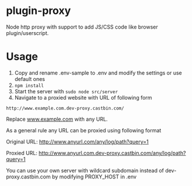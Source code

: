# plugin-proxy

Node http proxy with support to add JS/CSS code like browser plugin/userscript.

# Usage

1. Copy and rename .env-sample to .env and modify the settings or use default ones
2. `npm install`
2. Start the server with `sudo node src/server`
3. Navigate to a proxied website with URL of following form

`
http://www.example.com.dev-proxy.castbin.com/
`

Replace www.example.com with any URL.

As a general rule any URL can be proxied using following format

Original URL: http://www.anyurl.com/any/log/path?query=1

Proxied URL: http://www.anyurl.com.dev-proxy.castbin.com/any/log/path?query=1

You can use your own server with wildcard subdomain instead of dev-proxy.castbin.com by modifying PROXY_HOST in .env